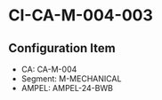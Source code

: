 # CI-CA-M-004-003

## Configuration Item
- CA: CA-M-004
- Segment: M-MECHANICAL
- AMPEL: AMPEL-24-BWB
